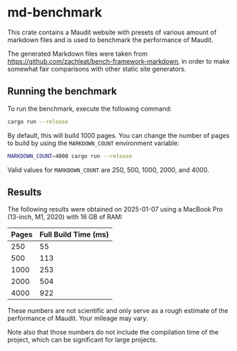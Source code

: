 # md-benchmark

This crate contains a Maudit website with presets of various amount of markdown files and is used to benchmark the performance of Maudit.

The generated Markdown files were taken from https://github.com/zachleat/bench-framework-markdown, in order to make somewhat fair comparisons with other static site generators.

## Running the benchmark

To run the benchmark, execute the following command:

```sh
cargo run --release
```

By default, this will build 1000 pages. You can change the number of pages to build by using the `MARKDOWN_COUNT` environment variable:

```sh
MARKDOWN_COUNT=4000 cargo run --release
```

Valid values for `MARKDOWN_COUNT` are 250, 500, 1000, 2000, and 4000.

## Results

The following results were obtained on 2025-01-07 using a MacBook Pro (13-inch, M1, 2020) with 16 GB of RAM:

| Pages | Full Build Time (ms) |
| ----- | -------------------- |
| 250   | 55                   |
| 500   | 113                  |
| 1000  | 253                  |
| 2000  | 504                  |
| 4000  | 922                  |

These numbers are not scientific and only serve as a rough estimate of the performance of Maudit. Your mileage may vary.

Note also that those numbers do not include the compilation time of the project, which can be significant for large projects.
